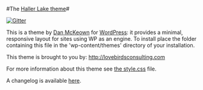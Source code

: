 #The [Haller Lake theme](http://pacificpelican.us/hallerlaketheme)#

[![Gitter](https://badges.gitter.im/Join%20Chat.svg)](https://gitter.im/pacificpelican/Haller-Lake-theme?utm_source=badge&utm_medium=badge&utm_campaign=pr-badge&utm_content=badge)

This is a theme by [Dan McKeown](http://danmckeown.info) for [WordPress](http://wordpress.org): it provides a minimal, responsive layout for sites using WP as an engine.  To install place the folder containing this file in the 'wp-content/themes' directory of your installation.

This theme is brought to you by:
http://lovebirdsconsulting.com

For more information about this theme see [the style.css](style.css) file.

A changelog is available [here](changelog.md).
